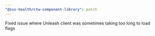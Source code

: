 ```yaml
---
"@zus-health/ctw-component-library": patch
---
```


Fixed issue where Unleash client was sometimes taking too long to load flags
